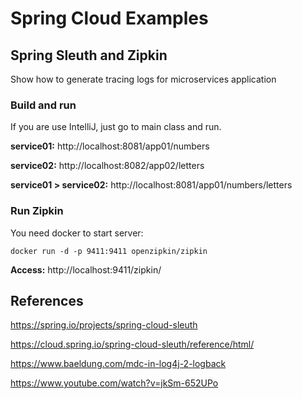 # Spring Cloud Examples

## Spring Sleuth and Zipkin

Show how to generate tracing logs for microservices application

### Build and run

If you are use IntelliJ, just go to main class and run.

**service01:** http://localhost:8081/app01/numbers

**service02:** http://localhost:8082/app02/letters

**service01 > service02:** http://localhost:8081/app01/numbers/letters

### Run Zipkin

You need docker to start server:

`docker run -d -p 9411:9411 openzipkin/zipkin`

**Access:** http://localhost:9411/zipkin/


## References

https://spring.io/projects/spring-cloud-sleuth

https://cloud.spring.io/spring-cloud-sleuth/reference/html/

https://www.baeldung.com/mdc-in-log4j-2-logback

https://www.youtube.com/watch?v=jkSm-652UPo
